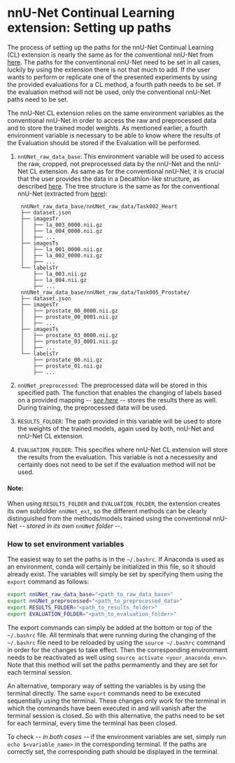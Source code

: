 # nnU-Net Continual Learning extension: Setting up paths

The process of setting up the paths for the nnU-Net Continual Learning (CL) extension is nearly the same as for the conventional nnU-Net from [here](https://github.com/MIC-DKFZ/nnUNet/blob/master/documentation/setting_up_paths.md). The paths for the conventinonal nnU-Net need to be set in all cases, luckily by using the extension there is not that much to add. If the user wants to perform or replicate one of the presented experiments by using the provided evaluations for a CL method, a fourth path needs to be set. If the evaluation method will not be used, only the conventional nnU-Net paths need to be set.

The nnU-Net CL extension relies on the same environment variables as the conventional nnU-Net in order to access the raw and preprocessed data and to store the trained model weights. As mentioned earlier, a fourth environment variable is necessary to be able to know where the results of the Evaluation should be stored if the Evaluation will be performed.

1. `nnUNet_raw_data_base`: This environment variable will be used to access the raw, cropped, not preprocessed data by the nnU-Net and the nnU-Net CL extension. As same as for the conventional nnU-Net, it is crucial that the user provides the data in a Decathlon-like structure, as described [here](https://github.com/MIC-DKFZ/nnUNet/blob/master/documentation/dataset_conversion.md). The tree structure is the same as for the conventional nnU-Net (extracted from [here](https://github.com/MIC-DKFZ/nnUNet/blob/master/documentation/setting_up_paths.md)):

        nnUNet_raw_data_base/nnUNet_raw_data/Task002_Heart
        ├── dataset.json
        ├── imagesTr
        │   ├── la_003_0000.nii.gz
        │   ├── la_004_0000.nii.gz
        │   ├── ...
        ├── imagesTs
        │   ├── la_001_0000.nii.gz
        │   ├── la_002_0000.nii.gz
        │   ├── ...
        └── labelsTr
            ├── la_003.nii.gz
            ├── la_004.nii.gz
            ├── ...
        nnUNet_raw_data_base/nnUNet_raw_data/Task005_Prostate/
        ├── dataset.json
        ├── imagesTr
        │   ├── prostate_00_0000.nii.gz
        │   ├── prostate_00_0001.nii.gz
        │   ├── ...
        ├── imagesTs
        │   ├── prostate_03_0000.nii.gz
        │   ├── prostate_03_0001.nii.gz
        │   ├── ...
        └── labelsTr
            ├── prostate_00.nii.gz
            ├── prostate_01.nii.gz
            ├── ...

2. `nnUNet_preprocessed`: The preprocessed data will be stored in this specified path. The function that enables the changing of labels based on a provided mapping *-- [see here](change_mask_labels.md) --* stores the results there as well. During training, the preprocessed data will be used.

3. `RESULTS_FOLDER`: The path provided in this variable will be used to store the weights of the trained models, again used by both, nnU-Net and nnU-Net CL extension.

4. `EVALUATION_FOLDER`: This specifies where nnU-Net CL extension will store the results from the evaluation. This variable is not a necessesity and certainly does not need to be set if the evaluation method will not be used.

#### Note:
When using `RESULTS_FOLDER` and `EVALUATION_FOLDER`, the extension creates its own subfolder `nnUNet_ext`, so the different methods can be clearly distinguished from the methods/models trained using the conventional nnU-Net *-- stored in its own `nnUNet` folder --*.

### How to set environment variables
The easiest way to set the paths is in the `~/.bashrc`. If Anaconda is used as an environment, conda will certainly be initialized in this file, so it should already exist. The variables will simply be set by specifying them using the `export` command as follows:

```bash
export nnUNet_raw_data_base="<path_to_raw_data_base>"
export nnUNet_preprocessed="<path_to_preprocessed_data>"
export RESULTS_FOLDER="<path_to_results_folder>"
export EVALUATION_FOLDER="<path_to_evaluation_folder>"
```

The export commands can simply be added at the bottom or top of the `~/.bashrc` file. All terminals that were running during the changing of the `~/.bashrc` file need to be reloaded by using the `source ~/.bashrc` command in order for the changes to take effect. Then the corresponding environment needs to be reactivated as well using `source activate <your_anaconda_env>`. Note that this method will set the paths permamently and they are set for each terminal session.

An alternative, temporary way of setting the variables is by using the terminal directly. The same `export` commands need to be executed sequentially using the terminal. These changes only work for the terminal in which the commands have been executed in and will vanish after the terminal session is closed. So with this alternative, the paths need to be set for each terminal, every time the terminal has been closed.

To check *-- in both cases --* if the environment variables are set, simply run `echo $<variable_name>` in the corresponding terminal. If the paths are correctly set, the corresponding path should be displayed in the terminal.
